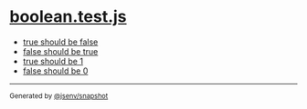 # [boolean.test.js](../boolean.test.js)



- [true should be false](true_should_be_false/true_should_be_false.md)
- [false should be true](false_should_be_true/false_should_be_true.md)
- [true should be 1](true_should_be_1/true_should_be_1.md)
- [false should be 0](false_should_be_0/false_should_be_0.md)

---
<sub>
  Generated by <a href="https://github.com/jsenv/core/tree/main/packages/independent/snapshot">@jsenv/snapshot</a>
</sub>